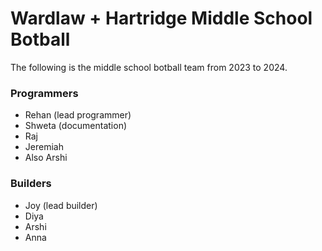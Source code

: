 # Wardlaw + Hartridge Middle School Botball
The following is the middle school botball team from 2023 to 2024.

### Programmers
- Rehan (lead programmer)
- Shweta (documentation)
- Raj
- Jeremiah
- Also Arshi

### Builders
- Joy (lead builder)
- Diya
- Arshi
- Anna
